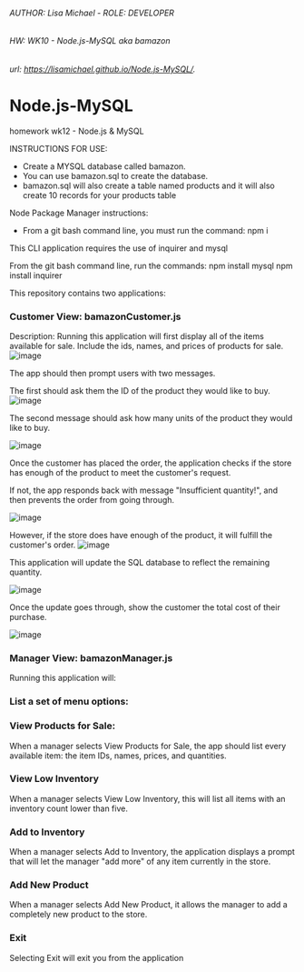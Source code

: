 ###### AUTHOR: Lisa Michael -  ROLE: DEVELOPER
###### HW: WK10 - Node.js-MySQL aka bamazon
###### url: https://lisamichael.github.io/Node.js-MySQL/.

# Node.js-MySQL
homework wk12 - Node.js &amp; MySQL

INSTRUCTIONS FOR USE: 
- Create a MYSQL database called bamazon. 
- You can use bamazon.sql to create the database.
- bamazon.sql will also create a table named products and it will also create 10 records for your products table 

Node Package Manager instructions: 
- From a git bash command line, you must run the command: npm i

This CLI application requires the use of inquirer and mysql

From the git bash command line, run the commands: 
npm install mysql 
npm install inquirer 

This repository contains two applications: 
### Customer View: bamazonCustomer.js 
Description: 
Running this application will first display all of the items available for sale. Include the ids, names, and prices of products for sale.
![image](https://user-images.githubusercontent.com/24717213/70877829-1f0cbe00-1f8d-11ea-8b9b-d5bb8492a133.png)

The app should then prompt users with two messages.

The first should ask them the ID of the product they would like to buy.
![image](https://user-images.githubusercontent.com/24717213/70878059-eae5cd00-1f8d-11ea-82ee-87600c2ff3fd.png)

The second message should ask how many units of the product they would like to buy.

![image](https://user-images.githubusercontent.com/24717213/70878193-7d866c00-1f8e-11ea-9e48-0cfe0989cd7a.png)



Once the customer has placed the order, the application checks if the store has enough of the product to meet the customer's request.

If not, the app responds back with message "Insufficient quantity!", and then prevents the order from going through.

![image](https://user-images.githubusercontent.com/24717213/70878232-9ee75800-1f8e-11ea-8296-3b8371d52674.png)


However, if the store does have enough of the product, it will fulfill the customer's order.
![image](https://user-images.githubusercontent.com/24717213/70878391-43699a00-1f8f-11ea-970f-eb21869170fa.png)


This application will update the SQL database to reflect the remaining quantity.

![image](https://user-images.githubusercontent.com/24717213/70878711-8b3cf100-1f90-11ea-86e2-992b740f9cf7.png)

Once the update goes through, show the customer the total cost of their purchase.

![image](https://user-images.githubusercontent.com/24717213/70878595-1c5f9800-1f90-11ea-838f-91b4298fcd88.png)


### Manager View: bamazonManager.js

Running this application will:

### List a set of menu options:

### View Products for Sale: 
When a manager selects View Products for Sale, the app should list every available item: the item IDs, names, prices, and quantities.

### View Low Inventory
When a manager selects View Low Inventory, this will list all items with an inventory count lower than five.

### Add to Inventory
When a manager selects Add to Inventory, the application displays a prompt that will let the manager "add more" of any item currently in the store.

### Add New Product 
When a manager selects Add New Product, it allows the manager to add a completely new product to the store.

### Exit 
Selecting Exit will exit you from the application 















